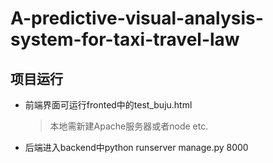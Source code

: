 # A-predictive-visual-analysis-system-for-taxi-travel-law
## 项目运行
* 前端界面可运行fronted中的test_buju.html
  > 本地需新建Apache服务器或者node etc.
* 后端进入backend中python runserver manage.py 8000
